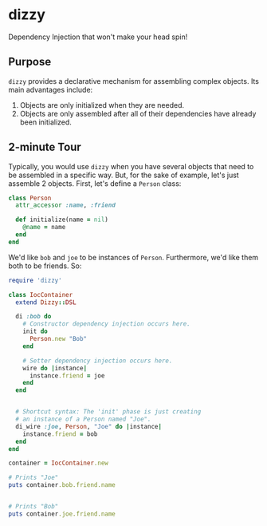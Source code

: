 # dizzy #

Dependency Injection that won't make your head spin!

## Purpose ##

```dizzy``` provides a declarative mechanism for assembling complex objects.  Its main advantages include:

1. Objects are only initialized when they are needed.
2. Objects are only assembled after all of their dependencies have already been initialized.


## 2-minute Tour ##

Typically, you would use ```dizzy``` when you have several objects that need to be assembled in a specific way.  But, for the sake of example, let's just assemble 2 objects.  First, let's define a ```Person``` class:

```ruby
class Person
  attr_accessor :name, :friend

  def initialize(name = nil)
    @name = name
  end
end
```

We'd like ```bob``` and ```joe``` to be instances of ```Person```.  Furthermore, we'd like them both to be friends.  So:

```ruby
require 'dizzy'

class IocContainer
  extend Dizzy::DSL

  di :bob do
    # Constructor dependency injection occurs here.
    init do
      Person.new "Bob"
    end

    # Setter dependency injection occurs here.
    wire do |instance|
      instance.friend = joe
    end
  end


  # Shortcut syntax: The 'init' phase is just creating
  # an instance of a Person named "Joe".
  di_wire :joe, Person, "Joe" do |instance|
    instance.friend = bob
  end
end

container = IocContainer.new

# Prints "Joe"
puts container.bob.friend.name


# Prints "Bob"
puts container.joe.friend.name
```
